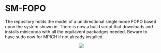 # SM-FOPO

The repository holds the model of a unidirectional single mode FOPO based upon the system shown in. 
There is now a build script that downloads and installs miniconda with all the equilavent packadges needed. Beware to have sudo now for MPICH if not already installed.

<p align="center">
<img src="https://github.com/ibegleris/strict-SM-FOPO/blob/master/build_data/FOPO.jpg">
</p>
